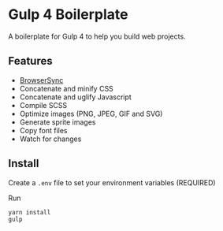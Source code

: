 # Gulp 4 Boilerplate
A boilerplate for Gulp 4 to help you build web projects.

## Features
- [BrowserSync](https://www.browsersync.io/)
- Concatenate and minify CSS
- Concatenate and uglify Javascript
- Compile SCSS
- Optimize images (PNG, JPEG, GIF and SVG)
- Generate sprite images
- Copy font files
- Watch for changes

## Install
Create a `.env` file to set your environment variables (REQUIRED)

Run

    yarn install
    gulp
